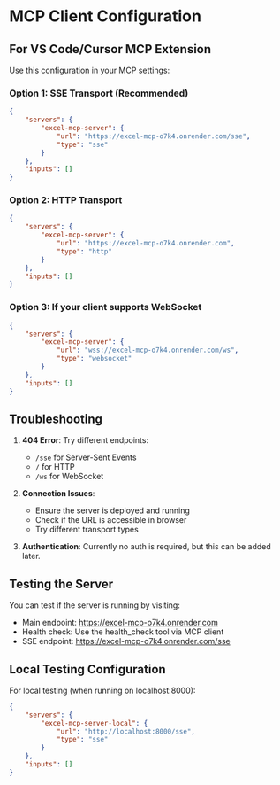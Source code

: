 # MCP Client Configuration

## For VS Code/Cursor MCP Extension

Use this configuration in your MCP settings:

### Option 1: SSE Transport (Recommended)
```json
{
    "servers": {
        "excel-mcp-server": {
            "url": "https://excel-mcp-o7k4.onrender.com/sse",
            "type": "sse"
        }
    },
    "inputs": []
}
```

### Option 2: HTTP Transport
```json
{
    "servers": {
        "excel-mcp-server": {
            "url": "https://excel-mcp-o7k4.onrender.com",
            "type": "http"
        }
    },
    "inputs": []
}
```

### Option 3: If your client supports WebSocket
```json
{
    "servers": {
        "excel-mcp-server": {
            "url": "wss://excel-mcp-o7k4.onrender.com/ws",
            "type": "websocket"
        }
    },
    "inputs": []
}
```

## Troubleshooting

1. **404 Error**: Try different endpoints:
   - `/sse` for Server-Sent Events
   - `/` for HTTP
   - `/ws` for WebSocket

2. **Connection Issues**: 
   - Ensure the server is deployed and running
   - Check if the URL is accessible in browser
   - Try different transport types

3. **Authentication**: Currently no auth is required, but this can be added later.

## Testing the Server

You can test if the server is running by visiting:
- Main endpoint: https://excel-mcp-o7k4.onrender.com
- Health check: Use the health_check tool via MCP client
- SSE endpoint: https://excel-mcp-o7k4.onrender.com/sse

## Local Testing Configuration

For local testing (when running on localhost:8000):

```json
{
    "servers": {
        "excel-mcp-server-local": {
            "url": "http://localhost:8000/sse",
            "type": "sse"
        }
    },
    "inputs": []
}
```
